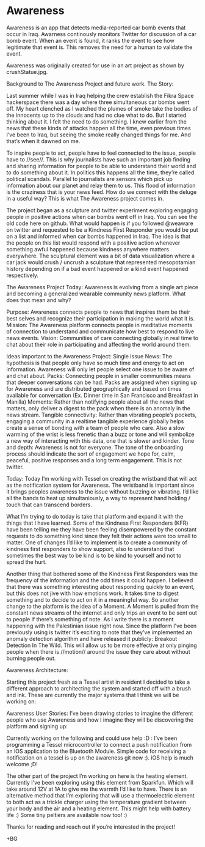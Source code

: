 Awareness
===============

Awareness is an app that detects media-reported car bomb events that occur in Iraq. Awarness continously monitors Twitter for discussion of a car bomb event. When an event is found, it ranks the event to see how legitimate that event is. This removes the need for a human to validate the event.

Awareness was originally created for use in an art project as shown by crushStatue.jpg.

Background to The Awareness Project and future work. The Story:

Last summer while I was in Iraq helping the crew establish the Fikra Space hackerspace there was a day where three simultaneous car bombs went off. My heart clenched as I watched the plumes of smoke take the bodies of the innocents up to the clouds and had no clue what to do. But I started thinking about it. I felt the need to do something. I knew earlier from the news that these kinds of attacks happen all the time, even previous times I’ve been to Iraq, but seeing the smoke really changed things for me. And that’s when it dawned on me.

To inspire people to act, people have to feel connected to the issue, people have to //see//. This is why journalists have such an important job finding and sharing information for people to be able to understand their world and to do something about it. In politics this happens all the time, they’re called political scandals. Parallel to journalists are sensors which pick up information about our planet and relay them to us. This flood of information is the craziness that is your news feed. How do we connect with the deluge in a useful way? This is what The Awareness project comes in. 

The project began as a sculpture and twitter experiment exploring engaging people in positive actions when car bombs went off in Iraq. You can see the old code here on github. What would happen is if you followed @weaware on twitter and requested to be a Kindness First Responder you would be put on a list and informed when car bombs happened in Iraq. The idea is that the people on this list would respond with a positive action whenever something awful happened because kindness anywhere matters everywhere. The sculptural element was a bit of data visualization where a car jack would crush / uncrush a sculpture that represented mesopotamian history depending on if a bad event happened or a kind event happened respectively. 

The Awareness Project Today:
Awareness is evolving from a single art piece and becoming a generalized wearable community news platform. What does that mean and why? 

Purpose: 
Awareness connects people to news that inspires them be their best selves and recognize their participation in making the world what it is.
Mission:
The Awareness platform connects people in meditative moments of connection to understand and communicate how best to respond to live news events. 
Vision:
Communities of care connecting globally in real time to chat about their role in participating and affecting the world around them.

Ideas important to the Awareness Project:
Single Issue News: The hypothesis is that people only have so much time and energy to act on information. Awareness will only let people select one issue to be aware of and chat about.
Packs: Connecting people in smaller communities means that deeper conversations can be had. Packs are assigned when signing up for Awareness and are distributed geographically and based on times available for conversation (Ex. Dinner time in San Francisco and Breakfast in Manilla) 
Moments: Rather than notifying people about all the news that matters, only deliver a digest to the pack when there is an anomaly in the news stream.
Tangible connectivity: Rather than vibrating people’s pockets, engaging a community in a realtime tangible experience globally helps create a sense of bonding with a team of people who care. Also a slow warming of the wrist is less frenetic than a buzz or tone and will symbolize a new way of interacting with this data, one that is slower and kinder. 
Tone and depth: Awareness is not for everyone. The tone of the onboarding process should indicate the sort of engagement we hope for, calm, peaceful, positive responses and a long term engagement. This is not twitter. 

Today:
Today I’m working with Tessel on creating the wristband that will act as the notification system for Awareness. The wristband is important since it brings peoples awareness to the issue without buzzing or vibrating. I’d like all the bands to heat up simultaniously, a way to represent hand holding / touch that can transcend borders. 

What I’m trying to do today is take that platform and expand it with the things that I have learned. Some of the Kindness First Responders (KFR) have been telling me they have been feeling disempowered by the constant requests to do something kind since they felt their actions were too small to matter. One of changes I’d like to implement is to create a community of kindness first responders to show support, also to understand that sometimes the best way to be kind is to be kind to yourself and not to spread the hurt. 

Another thing that bothered some of the Kindness First Responders was the frequency of the information and the odd times it could happen. I believed that there was something interesting about responding quickly to an event, but this does not jive with how emotions work. It takes time to digest something and to decide to act on it in a meaningful way. So another  change to the platform is the idea of a Moment. A Moment is pulled from the constant news streams of the internet and only trips an event to be sent out to people if there’s something of note. As I write there is a moment happening with the Palestinian issue right now. Since the platform I’ve been previously using is twitter it’s exciting to note that they’ve implemented an anomaly detection algorithm and have released it publicly: Breakout Detection In The Wild. This will allow us to be more effective at only pinging people when there is //motion// around the issue they care about without burning people out.

Awareness Architecture:

Starting this project fresh as a Tessel artist in resident I decided to take a different approach to architecting the system and started off with a brush and ink. These are currently the major systems that I think we will be working on:


Awareness User Stories:
I’ve been drawing stories to imagine the different people who use Awareness and how I imagine they will be discovering the platform and signing up:



Currently working on the following and could use help :D  :
I’ve been programming a Tessel microcontroller to connect a push notification from an iOS application to the Bluetooth Module. Simple code for receiving a notification on a tessel is up on the awareness git now :). iOS help is much welcome ;D!

The other part of the project I’m working on here is the heating element. Currently I’ve been exploring using this element from Sparkfun. Which will take around 12V at 1A to give me the warmth I’d like to have. There is an alternative method that I’m exploring that will use a thermoelectric element to both act as a trickle charger using the temperature gradient between your body and the air and a heating element. This might help with battery life :) Some tiny peltiers are available now too! :)

Thanks for reading and reach out if you’re interested in the project!

+BG
